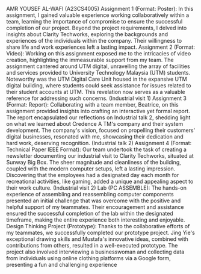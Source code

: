 AMR YOUSEF AL-WAFI (A23CS4005)
Assignment 1 (Format: Poster):
In this assignment, I gained valuable experience working collaboratively within a team, learning the importance of 
compromise to ensure the successful completion of our project. Beyond the project requirements, I delved into 
insights about Clarity Techworks, exploring the backgrounds and experiences of the individuals within the company. 
Their willingness to share life and work experiences left a lasting impact.
Assignment 2 (Format: Video):
Working on this assignment exposed me to the intricacies of video creation, highlighting the immeasurable support 
from my team. The assignment cantered around UTM digital, unravelling the array of facilities and services provided 
to University Technology Malaysia (UTM) students. Noteworthy was the UTM Digital Care Unit housed in the expansive 
UTM digital building, where students could seek assistance for issues related to their student accounts at UTM. This 
revelation now serves as a valuable reference for addressing such concerns. (Industrial visit 1)
Assignment 3 (Format: Report):
Collaborating with a team member, Beatrice, on this assignment provided insights into crafting an interactive yet 
formal report. The report encapsulated our reflections on Industrial talk 2, shedding light on what we learned about 
Credence A TM's company and their system development. The company's vision, focused on propelling their 
customers' digital businesses, resonated with me, showcasing their dedication and hard work, deserving recognition.
(Industrial talk 2)
Assignment 4 (Format: Technical Paper IEEE Format):
Our team undertook the task of creating a newsletter documenting our industrial visit to Clarity Techworks, situated 
at Sunway Big Box. The sheer magnitude and cleanliness of the building, coupled with the modern computer setups, 
left a lasting impression. Discovering that the employees had a designated day each month for recreational activities, 
like gaming, added a unique and appealing aspect to their work culture. (Industrial visit 2)
Lab (PC ASSEMBLE):
The hands-on experience of assembling and reassembling computer components presented an initial challenge that 
was overcome with the positive and helpful support of my teammates. Their encouragement and assistance ensured 
the successful completion of the lab within the designated timeframe, making the entire experience both interesting 
and enjoyable.
Design Thinking Project (Prototype):
Thanks to the collaborative efforts of my teammates, we successfully completed our prototype project. Jing Yie's 
exceptional drawing skills and Mustafa's innovative ideas, combined with contributions from others, resulted in a 
well-executed prototype. The project also involved interviewing a businesswoman and collecting data from 
individuals using online clothing platforms via a Google form, presenting a fun and challenging experience
